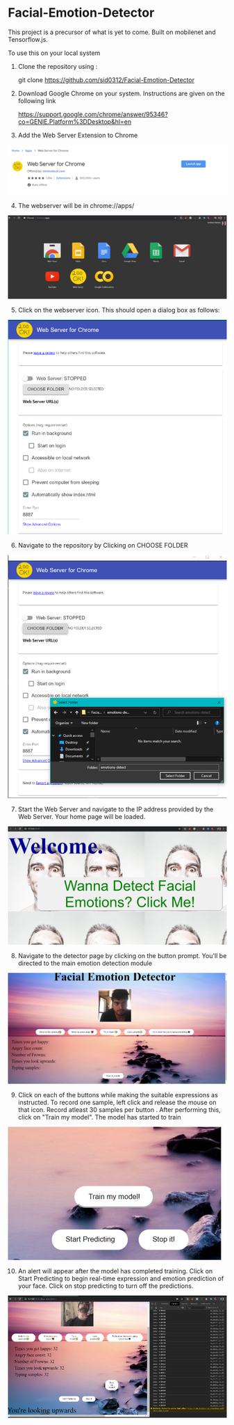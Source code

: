 # Facial-Emotion-Detector
This project is a precursor of what is yet to come. Built on mobilenet and Tensorflow.js. 

To use this on your local system
1) Clone the repository using :
   
   git clone https://github.com/sid0312/Facial-Emotion-Detector

2) Download Google Chrome on your system. Instructions are given on the following link

   https://support.google.com/chrome/answer/95346?co=GENIE.Platform%3DDesktop&hl=en
   
3) Add the Web Server Extension to Chrome

  ![](emotions-detect/webserverimg.PNG)
  
 4) The webserver will be in chrome://apps/
 
 ![](emotions-detect/chromeapps.PNG)

5) Click on the webserver icon. This should open a dialog box as follows:

![](emotions-detect/web1.PNG)

6) Navigate to the repository by Clicking on CHOOSE FOLDER

![](emotions-detect/web2.PNG)

7) Start the Web Server and navigate to the IP address provided by the Web Server. Your home page will be loaded.

![](emotions-detect/home.PNG)

8) Navigate to the detector page by clicking on the button prompt. You'll be directed to the main emotion detection module

![](emotions-detect/detect.PNG)

9) Click on each of the buttons while making the suitable expressions as instructed. To record one sample, left click and release the mouse on that icon. Record atleast 30 samples per button . After performing this, click on "Train my model". The model has started to train


![](emotions-detect/predict.PNG)


10) An alert will appear after the model has completed training. Click on Start Predicting to begin real-time expression and emotion prediction of your face. Click on stop predicting to turn off the predictions. 


![](emotions-detect/result.PNG)




